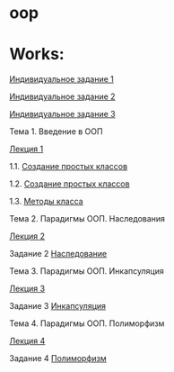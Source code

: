# oop

# Works:
[Индивидуальное задание 1](indivzad1.ipynb)

[Индивидуальное задание 2](individual2.ipynb)

[Индивидуальное задание 3](individual3.ipynb)

Тема 1. Введение в ООП

[Лекция 1](lections.ipynb)

1.1. [Создание простых классов](пр1.ipynb)

1.2. [Создание простых классов](lab1_2.ipynb)

1.3. [Методы класса](practice1_3.ipynb)

Тема 2. Парадигмы ООП. Наследования

[Лекция 2](lection2.ipynb)

Задание 2 [Наследование](practice_2.ipynb)

Тема 3. Парадигмы ООП. Инкапсуляция

[Лекция 3](лекция3.ipynb)

Задание 3 [Инкапсуляция](pr3.ipynb)

Тема 4. Парадигмы ООП. Полиморфизм

[Лекция 4](лекция4.ipynb)

Задание 4 [Полиморфизм]()
